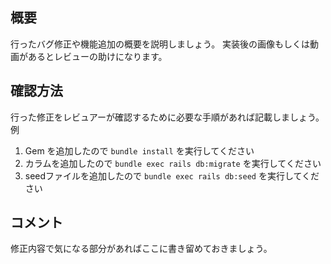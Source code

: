 ## 概要
行ったバグ修正や機能追加の概要を説明しましょう。
実装後の画像もしくは動画があるとレビューの助けになります。
## 確認方法
行った修正をレビュアーが確認するために必要な手順があれば記載しましょう。
例
1. Gem を追加したので `bundle install` を実行してください
2. カラムを追加したので `bundle exec rails db:migrate` を実行してください
3. seedファイルを追加したので `bundle exec rails db:seed` を実行してください
## コメント
修正内容で気になる部分があればここに書き留めておきましょう。